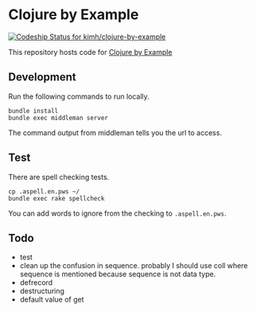 # Clojure by Example

[ ![Codeship Status for kimh/clojure-by-example](https://app.codeship.com/projects/e22ef5b0-f40c-0132-2194-16cf317d1634/status?branch=master)](https://app.codeship.com/projects/85514)

This repository hosts code for [Clojure by Example](http://kimh.github.io/clojure-by-example/)

## Development

Run the following commands to run locally.

```
bundle install
bundle exec middleman server
```

The command output from middleman tells you the url to access.

## Test

There are spell checking tests.

```
cp .aspell.en.pws ~/
bundle exec rake spellcheck
```

You can add words to ignore from the checking to `.aspell.en.pws`.

## Todo

* test
* clean up the confusion in sequence. probably I should use coll where sequence is mentioned because sequence is not data type.
* defrecord
* destructuring
* default value of get
